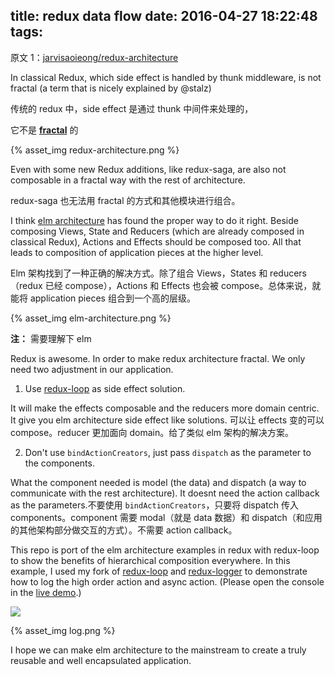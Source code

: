 title: redux data flow
date: 2016-04-27 18:22:48
tags:
---

原文 1：[jarvisaoieong/redux-architecture](https://github.com/jarvisaoieong/redux-architecture)

In classical Redux, which side effect is handled by thunk middleware, is not fractal (a term that is nicely explained by @stalz)

传统的 redux 中，side effect 是通过 thunk 中间件来处理的，

它不是 **[fractal](http://staltz.com/unidirectional-user-interface-architectures.html)** 的

{% asset_img redux-architecture.png %}

Even with some new Redux additions, like redux-saga, are also not composable in a fractal way with the rest of architecture.

redux-saga 也无法用 fractal 的方式和其他模块进行组合。

I think [elm architecture](https://github.com/evancz/elm-architecture-tutorial/) has found the proper way to do it right. Beside composing Views, State and Reducers (which are already composed in classical Redux), Actions and Effects should be composed too. All that leads to composition of application pieces at the higher level.

Elm 架构找到了一种正确的解决方式。除了组合 Views，States 和 reducers（redux 已经 compose），Actions 和 Effects 也会被 compose。总体来说，就能将 application pieces 组合到一个高的层级。

{% asset_img elm-architecture.png %}

**注：** 需要理解下 elm

Redux is awesome. In order to make redux architecture fractal. We only need two adjustment in our application.

1. Use [redux-loop](https://github.com/raisemarketplace/redux-loop) as side effect solution. 

  It will make the effects composable and the reducers more domain centric. It give you elm architecture side effect like solutions. 可以让 effects 变的可以 compose。reducer 更加面向 domain。给了类似 elm 架构的解决方案。

2. Don't use `bindActionCreators`, just pass `dispatch` as the parameter to the components.

  What the component needed is model (the data) and dispatch (a way to communicate with the rest architecture). It doesnt need the action callback as the parameters.不要使用 `bindActionCreators`，只要将 dispatch 传入 components。component 需要 modal（就是 data 数据）和 dispatch（和应用的其他架构部分做交互的方式）。不需要 action callback。

This repo is port of the elm architecture examples in redux with redux-loop to show the benefits of hierarchical composition everywhere. In this example, I used my fork of [redux-loop](https://github.com/jarvisaoieong/redux-loop) and [redux-logger](https://github.com/jarvisaoieong/redux-logger) to demonstrate how to log the high order action and async action. (Please open the console in the [live demo](http://jarvisaoieong.github.io/redux-architecture/).)

![](http://i.imgur.com/33MQJvu.png)

{% asset_img log.png %}

I hope we can make elm architecture to the mainstream to create a truly reusable and well encapsulated application.

